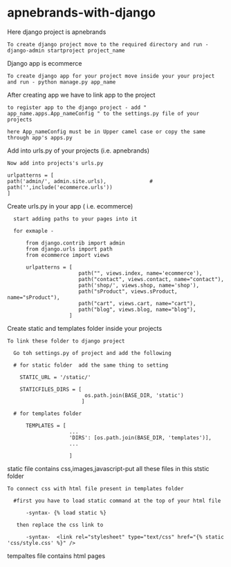 # apnebrands-with-django

Here django project is apnebrands
  
    To create django project move to the required directory and run - django-admin startproject project_name
Django app is ecommerce

    To create django app for your project move inside your your project and run - python manage.py app_name
    
After creating app we have to link app to the project
    
    to register app to the django project - add " app_name.apps.App_nameConfig " to the settings.py file of your projects 
    
    here App_nameConfig must be in Upper camel case or copy the same through app's apps.py
    
  Add into  urls.py of your projects (i.e. apnebrands)
    
    Now add into projects's urls.py 
    
    urlpatterns = [
    path('admin/', admin.site.urls),              #
    path('',include('ecommerce.urls'))
    ]
   
  Create urls.py in your app ( i.e. ecommerce)
  
      start adding paths to your pages into it 
      
      for exmaple -
          
          from django.contrib import admin
          from django.urls import path
          from ecommerce import views

          urlpatterns = [
                           path("", views.index, name='ecommerce'),
                           path("contact", views.contact, name="contact"),
                           path('shop/', views.shop, name='shop'),
                           path("sProduct", views.sProduct, name="sProduct"),
                           path("cart", views.cart, name="cart"),
                           path("blog", views.blog, name="blog"),
                        ]

    

Create static and templates folder inside your projects

    To link these folder to django project 
    
      Go toh settings.py of project and add the following 
      
      # for static folder  add the same thing to setting
      
        STATIC_URL = '/static/'
        
        STATICFILES_DIRS = [
                             os.path.join(BASE_DIR, 'static')
                            ]
                            
      # for templates folder 
      
          TEMPLATES = [
                        ...
                        'DIRS': [os.path.join(BASE_DIR, 'templates')],
                        ...
                        
                        ]
      
          
    

static file contains css,images,javascript-put all these files in this ststic folder
          
    To connect css with html file present in templates folder
  
      #first you have to load static command at the top of your html file 
      
          -syntax- {% load static %}
        
       then replace the css link to 
        
          -syntax-  <link rel="stylesheet" type="text/css" href="{% static 'css/style.css' %}" />



tempaltes file contains html pages 


